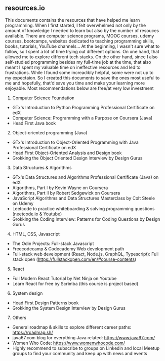 ## resources.io

This documents contains the resources that have helped me learn programming. When I first started, I felt overwhelmed not only by the amount of knowledge I needed to learn but also by the number of resouces available. There are computer science programs, MOOC courses, udemy courses, bootcamps, websites dedicated to teaching programming skills, books, tutorials, YouTube channels... At the beginning, I wasn't sure what to follow, so I spent a lot of time trying out different options. On one hand, that allowed me to explore different tech stacks. On the other hand, since I also self-studied programming besides my full-time job at the time, that also meant I spent my valuable time on ineffective resources and led to frustrations. While I found some increadibly helpful, some were not up to my expectaion. So I created this documents to save the ones most useful to me and hopefully, that'd save you time and make your learning more enjoyable. Most recommendations below are free/at very low investment 

1. Computer Science Foundation 
- GTx's Introduction to Python Programming Professional Certificate on edX 
- Computer Science: Programming with a Purpose on Coursera (Java)
- Head First Java book

2. Object-oriented programming (Java)
- GTx's Introduction to Object-Oriented Programming with Java Professional Certificate on edX
- Head First Object-Oriented Analysis and Design book
- Grokking the Object Oriented Design Interview by Design Gurus

3. Data Structures & Algorithms 
- GTx's Data Structures and Algorithms Professional Certificate (Java) on edX
- Algorithms, Part I by Kevin Wayne on Coursera 
- Algorithms, Part II by Robert Sedgewick on Coursera
- JavaScript Algorithms and Data Structures Masterclass by Colt Steele on Udemy 
- Leetcode to practice whiteboarding & solving programming questions (neetcode.io & Youtube)
- Grokking the Coding Interview: Patterns for Coding Questions by Design Gurus

4. HTML, CSS, Javascript
- The Odin Projects: Full-stack Javascript
- Freecodecamp & Codecademy Web development path
- Full-stack web development (React, Node.js, GraphQL, Typescript): Full stack open (https://fullstackopen.com/en/#course-contents)

5. React
- Full Modern React Tutorial by Net Ninja on Youtube  
- Learn React for free by Scrimba (this course is project based)

6. System design
- Head First Design Patterns book
- Grokking the System Design Interview by Design Gurus

7. Others 
- General roadmap & skills to explore different career paths: https://roadmap.sh/
- java67.com blog for everything Java related: https://www.java67.com/
- Women Who Code: https://www.womenwhocode.com/
- Highly recommend to subscribe to groups on Linkedin and local Meetup groups to find your community and keep up with news and events
